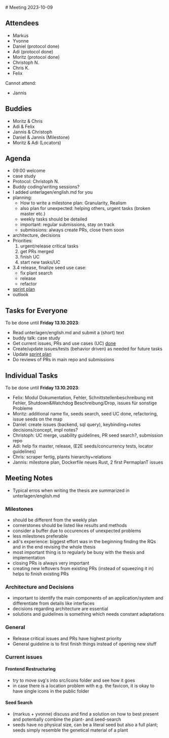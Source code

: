 ​# Meeting 2023-10-09

## Attendees

- Markus
- Yvonne
- Daniel (protocol done)
- Adi (protocol done)
- Moritz (protocol done)
- Christoph N.
- Chris K.
- Felix

Cannot attend:

- Jannis

## Buddies

- Moritz & Chris
- Adi & Felix
- Jannis & Christoph
- Daniel & Jannis (Milestone)
- Moritz & Adi (Locators)

## Agenda

- 09:00 welcome
- case study
- Protocol: Christoph N.
- Buddy coding/writing sessions?
- I added unterlagen/english.md for you
- planning:
  - How to write a milestone plan: Granularity, Realism
  - also plan for unexpected: helping others, urgent tasks (broken master etc.)
  - weekly tasks should be detailed
  - important: regular submissions, stay on track
  - submissions: always create PRs, close them soon
- architecture, decisions
- Priorities:
  1. urgent/release critical tasks
  2. get PRs merged
  3. finish UC
  4. start new tasks/UC
- 3.4 release, finalize seed use case:
  - fix plant search
  - release
  - refactor
- [sprint plan](https://github.com/orgs/ElektraInitiative/projects/4/)
- outlook

## Tasks for Everyone

To be done until **Friday 13.10.2023**:

- Read unterlagen/english.md and submit a (short) text
- buddy talk: case study
- Get current issues, PRs and use cases (UC) [done](../usecases/README.md)
- Create/update issues/tests (behavior driven) as needed for future tasks
- Update [sprint plan](https://github.com/orgs/ElektraInitiative/projects/4/)
- Do reviews of PRs in main repo and submissions

## Individual Tasks

To be done until **Friday 13.10.2023**:

- Felix: Modul Dokumentation, Fehler, Schnittstellenbeschreibung mit Fehler, Shutdown&Watchdog Beschreibung/Drop, issues für sonstige Probleme
- Moritz: additional name fix, seeds search, seed UC done, refactoring, issue seeds on the map
- Daniel: create issues (backend, sql query), keybinding+notes decisions/concept, impl notes?
- Christoph: UC merge, usability guidelines, PR seed search?, submission repo
- Adi: help fix master, release, (E2E seeds/concurrency tests, locator guidelines)
- Chris: scraper fertig, plants hierarchy+relations
- Jannis: milestone plan, Dockerfile neues Rust, 2 first PermaplanT issues

## Meeting Notes

- Typical erros when writing the thesis are summarized in unterlagen/english.md

### Milestones

- should be different from the weekly plan
- cornerstones should be listed like results and methods
- consider a buffer due to occurences of unexpected problems
- less milestones preferable
- adi's experience: biggest effort was in the beginning finding the RQs and in the end revising the whole thesis
- most important thing is to regularly be busy with the thesis and implementation
- closing PRs is always very important
- creating new leftovers from existing PRs (instead of squeezing it in) helps to finish existing PRs

### Architecture and Decisions

- important to identify the main components of an application/system and differentiate from details like interfaces
- decisions regarding architecture are essential
- solutions and guidelines is something which needs constant adaptations

### General

- Release critical issues and PRs have highest priority
- General guideline is to first finish things instead of opening new stuff

### Current issues

#### Frontend Restructuring

- try to move svg's into src/icons folder and see how it goes
- in case there is a location problem with e.g. the favicon, it is okay to have single icons in the public folder

#### Seed Search

- (markus + yvonne) discuss and find a solution on how to best present and potentially combine the plant- and seed-search
- seeds have no physical size, can be a literal seed but also a full plant; seeds simply resemble the genetical material of a plant
